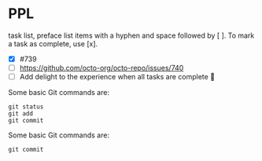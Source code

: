 # PPL
task list, preface list items with a hyphen and space followed by [ ]. To mark a task as complete, use [x].

- [x] #739
- [ ] https://github.com/octo-org/octo-repo/issues/740
- [ ] Add delight to the experience when all tasks are complete :tada:

Some basic Git commands are:
```
git status
git add
git commit
```

Some basic Git commands are:
```
git commit
```
